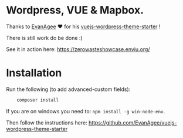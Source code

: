 # Wordpress, VUE & Mapbox.

Thanks to [EvanAgee](https://github.com/EvanAgee) ❤️ for his [vuejs-wordpress-theme-starter](https://github.com/EvanAgee/vuejs-wordpress-theme-starter) !

There is still work do be done :)

See it in action here: https://zerowasteshowcase.enviu.org/

# Installation

Run the following (to add advanced-custom fields):

```bash
	composer install
```

If you are on windows you need to: `npm install -g win-node-env`.

Then follow the instructions here: https://github.com/EvanAgee/vuejs-wordpress-theme-starter
